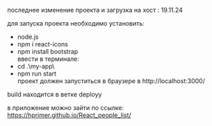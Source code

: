 последнее изменение проекта и загрузка на хост : 19.11.24 

для запуска проекта необходимо установить:  
- node.js 
- npm i react-icons 
- npm install bootstrap  
ввести в терминале:
- cd .\my-app\ 
- npm run start  
проект должен запуститься в браузере в http://localhost:3000/

build находится в ветке deployy 

в приложение можно зайти по ссылке:
https://hprimer.github.io/React_people_list/